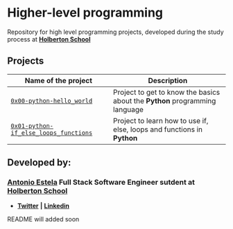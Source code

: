 # Higher-level programming

Repository for high level programming projects, developed during the study process at **[Holberton School](https://www.holbertonschool.com/)**

## Projects

|                     Name of the project                    |                         Description                        |
| ---------------------------------------------------------- | ---------------------------------------------------------- |
| [`0x00-python-hello_world`](https://github.com/AntonioEstela/holbertonschool-higher_level_programming/tree/master/0x00-python-hello_world) | Project to get to know the basics about the **Python** programming language |
| [`0x01-python-if_else_loops_functions`](https://github.com/AntonioEstela/holbertonschool-higher_level_programming/tree/master/0x01-python-if_else_loops_functions) | Project to learn how to use if, else, loops and functions in **Python** |

## Developed by:

### [**Antonio Estela**](https://github.com/AntonioEstela) Full Stack Software Engineer sutdent at [**Holberton School**](https://www.holbertonschool.com/)

-  [**Twitter**](https://twitter.com/Antonio__Estela) **|** [**Linkedin**](https://www.linkedin.com/in/antonio-josé-estela-7b2a64156/)

README will added soon
